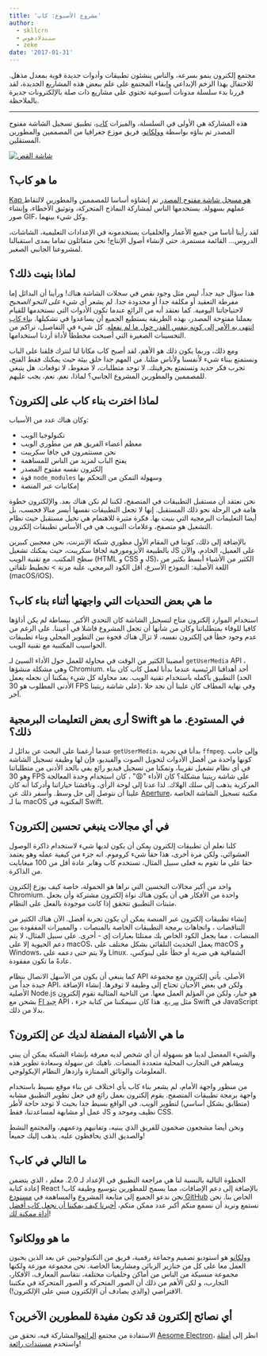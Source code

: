 ```yaml
---
title: 'مشروع الأسبوع: كاب'
author:
  - skllcrn
  - سنندلادهوس
  - zeke
date: '2017-01-31'
---
```


مجتمع إلكترون ينمو بسرعة، والناس ينشئون تطبيقات وأدوات جديدة قوية بمعدل مذهل. للاحتفال بهذا الزخم الإبداعي وإبقاء المجتمع على علم ببعض هذه المشاريع الجديدة، لقد قررنا بدء سلسلة مدونات أسبوعية تحتوي على مشاريع ذات صلة بالإلكترونات جديرة بالملاحظة.

---

هذه المشاركة هي الأولى في السلسلة، والميزات [كاب](https://getkap.co/)، تطبيق تسجيل الشاشة مفتوح المصدر تم بناؤه بواسطة [وولكانو](https://wulkano.com/)، فريق موزع جغرافيا من المصممين والمطورين المستقلين.

[![شاشة القص](https://cloud.githubusercontent.com/assets/2289/22439463/8f1e509e-e6e4-11e6-9c32-3a9db63fc9a1.gif)](https://getkap.co/)

## ما هو كاب؟

[Kap هو مسجل شاشة مفتوح المصدر](https://getkap.co) تم إنشاؤه أساسا للمصممين والمطورين لالتقاط عملهم بسهولة. يستخدمها الناس لمشاركة النماذج المتحركة، وتوثيق الأخطاء، وإنشاء صور GIF، وكل شيء بينهما.

لقد رأينا أناسا من جميع الأعمار والخلفيات يستخدمونه في الإعدادات التعليمية، الشاشات، الدروس... القائمة مستمرة. حتى لإنشاء أصول الإنتاج! نحن متفائلون تماما بمدى استقبالنا لمشروعنا الجانبي الصغير.

## لماذا بنيت ذلك؟

هذا سؤال جيد جداً، ليس مثل وجود نقص في سجلات الشاشة هناك! ورأينا أن البدائل إما مفرطة التعقيد أو مكلفة جدا أو محدودة جدا. لم يشعر أي شيء *على النحو الصحيح* لاحتياجاتنا اليومية. كما نعتقد أنه من الرائع عندما تكون الأدوات التي نستخدمها للقيام بعملنا مفتوحة المصدر، بهذه الطريقة يستطيع الجميع أن يساعدوا في تشكيلها. [بناء كاب انتهى به الأمر إلى كونه بنفس القدر حول ما لم نفعله](https://medium.com/wulkano-friends/from-idea-to-product-and-beyond-a12850403c38). كل شيء في التفاصيل، تراكم من التحسينات الصغيرة التي أصبحت مخططاً لأداة أردنا استخدامها.

ومع ذلك، وربما يكون ذلك هو الأهم، لقد أصبح كاب مكانا لنا لنترك قلقنا على الباب ونستمتع ببناء شيء لأنفسنا ولأناس مثلنا. من المهم جدا خلق بيئة حيث يمكنك فقط الفتح، تجرب فكر جديد وتستمتع بحرفيتك. لا توجد متطلبات، لا ضغوط، لا توقعات. هل ينبغي للمصممين والمطورين المشروع الجانبي؟ لماذا، نعم. نعم، يجب عليهم.

## لماذا اخترت بناء كاب على إلكترون؟

وكان هناك عدد من الأسباب:

* تكنولوجيا الويب
* معظم أعضاء الفريق هم من مطوري الويب
* نحن مستثمرون في جافا سكريبت
* يفتح الباب لمزيد من الناس للمساهمة
* إلكترون نفسه مفتوح المصدر
* قوة `node_modules` وسهولة التمكن من التحكم بها
* إمكانيات عبر المنصة

نحن نعتقد أن مستقبل التطبيقات في المتصفح، لكننا لم نكن هناك بعد. والإلكترون خطوة هامة في الرحلة نحو ذلك المستقبل. إنها لا تجعل التطبيقات نفسها أيسر منالا فحسب، بل أيضا التعليمات البرمجية التي بنيت بها. فكرة مثيرة للاهتمام هي تخيل مستقبل حيث نظام التشغيل هو متصفح، وعلامات التبويب هي في الأساس تطبيقات إلكترون.

بالإضافة إلى ذلك، كوننا في المقام الأول مطوري شبكة الإنترنت، نحن معجبين كبيرين بالطبيعة الأيزومورفية لجافا سكريبت، حيث يمكنك تشغيل JS على العميل، الخادم، والآن سطح المكتب. مع تقنية الويب (HTML و CSS و JS)، الكثير من الأشياء أبسط بكثير من اللغة الأصلية: النموذج الأسرع، أقل الكود البرمجي، علبة مرنة > تخطيط تلقائي (macOS/iOS).

## ما هي بعض التحديات التي واجهتها أثناء بناء كاب؟

استخدام الموارد إلكترون متاح لتسجيل الشاشة كان التحدي الأكبر. ببساطة لم يكن أداؤها كافيا للوفاء بمتطلباتنا وكان من شأنها أن تجعل المشروع فاشلا في أعيننا. على الرغم من عدم وجود خطأ في إلكترون نفسه، لا تزال هناك فجوة بين التطوير المحلي وبناء تطبيقات الحواسيب المكتبية مع تقنية الويب.

أمضينا الكثير من الوقت في محاولة للعمل حول الأداء السيئ لـ `getUserMedia` API ، وهي مشكلة منشؤها Chromium. أحد أهدافنا الرئيسية عندما بدأنا لعمل كاب كان بناء التطبيق بأكمله باستخدام تقنية الويب. بعد محاولة كل شيء يمكننا أن نجعله يعمل (الحد الأدنى المطلوب هو 30 FPS على شاشة ريتينا)، وفي نهاية المطاف كان علينا أن نجد حلا آخر.

## أرى بعض التعليمات البرمجية Swift في المستودع. ما هو ذلك؟

عندما أرغمنا على البحث عن بدائل لـ `getUserMedia`، بدأنا في تجربة `ffmpeg`. وإلى جانب كونها واحدة من أفضل الأدوات لتحويل الصوت والفيديو، فإن لها وظيفة تسجيل الشاشة في أي نظام تشغيل تقريبا، وتمكنا من تسجيل فيديو رائع يفي بالحد الأدنى من متطلباتنا وهو 30 FPS على شاشة ريتينا مشكلة؟ كان الأداء ":weary:" ، كان استخدام وحدة المعالجة المركزية يذهب إلى سلك الهلاك. لذا عدنا إلى لوحة الرأي، وناقشنا خياراتنا وأدركنا أنه كان علينا أن نتوصل إلى حل وسط. وأسفر ذلك عن [Aperture](https://github.com/wulkano/aperture)، مكتبة تسجيل الشاشة الخاصة بنا لـ macOS المكتوبة في Swift.

## في أي مجالات ينبغي تحسين إلكترون؟

كلنا نعلم أن تطبيقات إلكترون يمكن أن يكون لديها شيء لاستخدام ذاكرة الوصول العشوائي، ولكن مرة أخرى، هذا حقاً شيء كروموم. انه جزء من كيفية عمله وهو يعتمد حقا على ما تقوم به فعلى سبيل المثال، تستخدم كاب وهابر عادة أقل من 100 ميغابايت من الذاكرة.

واحد من أكبر مجالات التحسين التي نراها هو الحمولة، خاصة كيف يوزع إلكترون Chromium. واحدة من الأفكار هي أن يكون هناك نواة إلكترون مشتركة وأن يجعل مثبتات التطبيق تتحقق إذا كانت موجودة بالفعل على النظام.

إنشاء تطبيقات إلكترون عبر المنصة يمكن أن يكون تجربة أفضل. الآن هناك الكثير من التناقضات ، واتجاهات برمجة التطبيقات الخاصة بالمنصات ، والمميزات المفقودة بين المنصات ، مما يجعل الكود الخاص بك ممتلئا بعبارات إي - أخرى. على سبيل المثال، لا يتم دعم الحيوية إلا على macOS، يعمل التحديث التلقائي بشكل مختلف على macOS و Windows، ولا يتم حتى دعمه على Linux. الشفافية هي ضربة أو خطأ على لينوكس، عادةً ما تكون مفقودة.

كما ينبغي أن يكون من الأسهل الاتصال بنظام API الأصلي. يأتي إلكترون مع مجموعة جيدة جداً من API، ولكن في بعض الأحيان تحتاج إلى وظيفة لا توفرها. إنشاء الإضافة الأصلية Node.js هو خيار، ولكن من المؤلم العمل معها. من الناحية المثالية تقوم إلكترون بشحن مع [FI جيد](https://en.wikipedia.org/wiki/Foreign_function_interface) API ، مثل [`سريع`](https://github.com/cmake-js/fastcall). هذا كان سيمكننا من كتابة جزء Swift في JavaScript بدلا من ذلك.

## ما هي الأشياء المفضلة لديك عن إلكترون؟

والشيء المفضل لدينا هو بسهولة أن أي شخص لديه معرفة بإنشاء الشبكة يمكن أن يبني ويساهم في التجارب المحلية متعددة المنصات. ناهيك عن سهولة وسعادة تطوير هذه المعلومات والوثائق الممتازة وازدهار النظام الإيكولوجي.

من منظور واجهة الأمام، لم يشعر بناء كاب بأي اختلاف عن بناء موقع بسيط باستخدام واجهة برمجة تطبيقات المتصفح. يقوم إلكترون بعمل رائع في جعل تطوير التطبيق مشابه (متطابق بشكل أساسي) لتطوير الويب. في الواقع بسيط جدا بحيث لا توجد حاجة لأطر عمل أو مشابهة لمساعدتنا، فقط JS نظيف وموحد و CSS.

ونحن أيضا مشجعون ضخمون للفريق الذي يبنيه، وتفانيهم ودعمهم، والمجتمع النشط والصديق الذي يحافظون عليه. يذهب إليك جميعاً!

## ما التالي في كاب؟

الخطوة التالية بالنسبة لنا هي مراجعة التطبيق في الإعداد لـ 2.0. معلم ، الذي يتضمن إعادة كتابة React بالإضافة إلى دعم الإضافات، مما يسمح للمطورين بتوسيع وظيفة كاب! نحن ندعو الجميع إلى متابعة المشروع والمساهمة في [مستودع GitHub](https://github.com/wulkano/kap) الخاص بنا. نحن نستمع ونريد أن نسمع منكم أكبر عدد ممكن منكم، [أخبرنا كيف يمكننا أن نجعل كاب أفضل أداة ممكنة لك](https://wulkano.typeform.com/to/BIvJKz)!

## ما هو وولكانو؟

[وولكانو](https://wulkano.com) هو استوديو تصميم وجماعة رقمية، فريق من التكنولوجيين عن بعد الذين يحبون العمل معا على كل من خنازير الزبائن ومشاريعنا الخاصة. نحن مجموعة موزعة ولكنها مجموعة منسيكة من الناس من أماكن وخلفيات مختلفة، نتقاسم المعارف، الأفكار، التجارب، و لكن الأهم من ذلك أن الصور المتحركة و الصور المتحركة في مكتبنا الافتراضي (والذي يصادف أن الإلكترون مبني على الإلكترون!).

## أي نصائح إلكترون قد تكون مفيدة للمطورين الآخرين؟

الاستفادة من مجتمع [الرائع](https://discuss.atom.io/c/electron)والمشاركة فيه، تحقق من [Aesome Electron](https://github.com/sindresorhus/awesome-electron)، انظر إلى [أمثلة](https://github.com/electron/electron-api-demos) واستخدم [مستندات رائعة](https://electronjs.org/docs/)!

